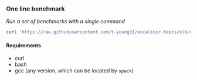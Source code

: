 ### One line benchmark
*Run a set of benchmarks with a single command*


<!---
TODO: Change branch here and in olb.sh 
--->

```bash
curl 'https://raw.githubusercontent.com/t-young31/excalibur-tests/olb/one-line-benchmark/olb.sh' | bash
```


#### Requirements
- curl
- bash
- gcc (any version, which can be located by `spack`)
